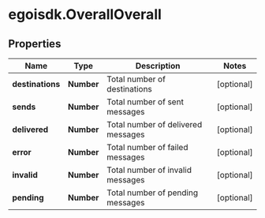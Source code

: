 # egoisdk.OverallOverall

## Properties

Name | Type | Description | Notes
------------ | ------------- | ------------- | -------------
**destinations** | **Number** | Total number of destinations | [optional] 
**sends** | **Number** | Total number of sent messages | [optional] 
**delivered** | **Number** | Total number of delivered messages | [optional] 
**error** | **Number** | Total number of failed messages | [optional] 
**invalid** | **Number** | Total number of invalid messages | [optional] 
**pending** | **Number** | Total number of pending messages | [optional] 


